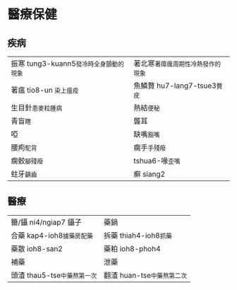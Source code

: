 # 醫療保健

## 疾病

|  |  |
| :--- | :--- |
| 振寒 tung3-kuann5`發冷時全身顫動的現象` | 著北寒`著瘴癘周期性冷熱發作的現象` |
| 著瘟 tio8-un `染上瘟疫` | 魚鱗贅 hu7-lang7-tsue3`贅疣` |
| 生目針`患麥粒腫病` | 熱結`便秘` |
| 青盲`瞎` | 聾耳 |
| 啞 | 缺嘴`豁嘴` |
| 腰痀`駝背` | 瘸手`手殘癈` |
| 瘸骹`腳殘癈` | tshua6-喙`歪嘴` |
| 蛀牙`齲齒` | 癬 siang2 |

## 醫療

|  |  |
| :--- | :--- |
| 籋/鑷 ni4/ngiap7 鑷子 | 藥鍋 |
| 合藥 kap4-ioh8`據藥房配藥` | 拆藥 thiah4-ioh8`抓藥` |
| 藥散 ioh8-san2 | 藥粕 ioh8-phoh4 |
| 補藥 | 泄藥 |
| 頭渣 thau5-tse`中藥熬第一次` | 翻渣 huan-tse`中藥熬第二次` |

